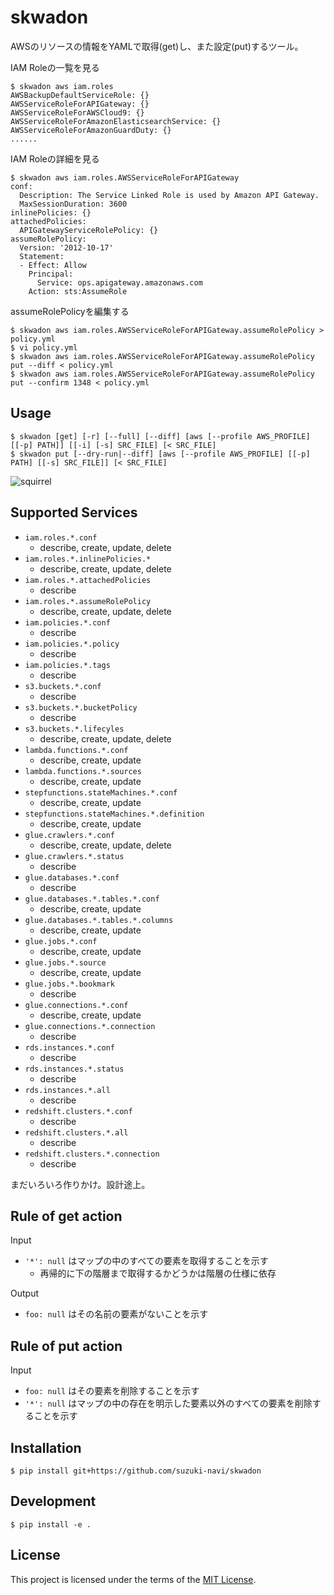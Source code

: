 # skwadon

AWSのリソースの情報をYAMLで取得(get)し、また設定(put)するツール。

IAM Roleの一覧を見る

    $ skwadon aws iam.roles
    AWSBackupDefaultServiceRole: {}
    AWSServiceRoleForAPIGateway: {}
    AWSServiceRoleForAWSCloud9: {}
    AWSServiceRoleForAmazonElasticsearchService: {}
    AWSServiceRoleForAmazonGuardDuty: {}
    ......

IAM Roleの詳細を見る

    $ skwadon aws iam.roles.AWSServiceRoleForAPIGateway
    conf:
      Description: The Service Linked Role is used by Amazon API Gateway.
      MaxSessionDuration: 3600
    inlinePolicies: {}
    attachedPolicies:
      APIGatewayServiceRolePolicy: {}
    assumeRolePolicy:
      Version: '2012-10-17'
      Statement:
      - Effect: Allow
        Principal:
          Service: ops.apigateway.amazonaws.com
        Action: sts:AssumeRole

assumeRolePolicyを編集する

    $ skwadon aws iam.roles.AWSServiceRoleForAPIGateway.assumeRolePolicy > policy.yml
    $ vi policy.yml
    $ skwadon aws iam.roles.AWSServiceRoleForAPIGateway.assumeRolePolicy put --diff < policy.yml
    $ skwadon aws iam.roles.AWSServiceRoleForAPIGateway.assumeRolePolicy put --confirm 1348 < policy.yml

## Usage

    $ skwadon [get] [-r] [--full] [--diff] [aws [--profile AWS_PROFILE] [[-p] PATH]] [[-i] [-s] SRC_FILE] [< SRC_FILE]
    $ skwadon put [--dry-run|--diff] [aws [--profile AWS_PROFILE] [[-p] PATH] [[-s] SRC_FILE]] [< SRC_FILE]

![squirrel](image.jpg)

## Supported Services

- `iam.roles.*.conf`
    - describe, create, update, delete
- `iam.roles.*.inlinePolicies.*`
    - describe, create, update, delete
- `iam.roles.*.attachedPolicies`
    - describe
- `iam.roles.*.assumeRolePolicy`
    - describe, create, update, delete
- `iam.policies.*.conf`
    - describe
- `iam.policies.*.policy`
    - describe
- `iam.policies.*.tags`
    - describe
- `s3.buckets.*.conf`
    - describe
- `s3.buckets.*.bucketPolicy`
    - describe
- `s3.buckets.*.lifecyles`
    - describe, create, update, delete
- `lambda.functions.*.conf`
    - describe, create, update
- `lambda.functions.*.sources`
    - describe, create, update
- `stepfunctions.stateMachines.*.conf`
    - describe, create, update
- `stepfunctions.stateMachines.*.definition`
    - describe, create, update
- `glue.crawlers.*.conf`
    - describe, create, update, delete
- `glue.crawlers.*.status`
    - describe
- `glue.databases.*.conf`
    - describe
- `glue.databases.*.tables.*.conf`
    - describe, create, update
- `glue.databases.*.tables.*.columns`
    - describe, create, update
- `glue.jobs.*.conf`
    - describe, create, update
- `glue.jobs.*.source`
    - describe, create, update
- `glue.jobs.*.bookmark`
    - describe
- `glue.connections.*.conf`
    - describe, create, update
- `glue.connections.*.connection`
    - describe
- `rds.instances.*.conf`
    - describe
- `rds.instances.*.status`
    - describe
- `rds.instances.*.all`
    - describe
- `redshift.clusters.*.conf`
    - describe
- `redshift.clusters.*.all`
    - describe
- `redshift.clusters.*.connection`
    - describe

まだいろいろ作りかけ。設計途上。

## Rule of get action

Input

- `'*': null` はマップの中のすべての要素を取得することを示す
    - 再帰的に下の階層まで取得するかどうかは階層の仕様に依存

Output

- `foo: null` はその名前の要素がないことを示す

## Rule of put action

Input

- `foo: null` はその要素を削除することを示す
- `'*': null` はマップの中の存在を明示した要素以外のすべての要素を削除することを示す

## Installation

    $ pip install git+https://github.com/suzuki-navi/skwadon

## Development

    $ pip install -e .

## License

This project is licensed under the terms of the [MIT License](https://opensource.org/licenses/MIT).

